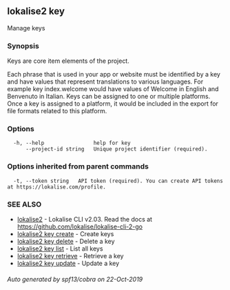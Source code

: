 ## lokalise2 key

Manage keys

### Synopsis

Keys are core item elements of the project.

Each phrase that is used in your app or website must be identified by a key and have values that represent translations to various languages. For example key index.welcome would have values of Welcome in English and Benvenuto in Italian. Keys can be assigned to one or multiple platforms. Once a key is assigned to a platform, it would be included in the export for file formats related to this platform.


### Options

```
  -h, --help                help for key
      --project-id string   Unique project identifier (required).
```

### Options inherited from parent commands

```
  -t, --token string   API token (required). You can create API tokens at https://lokalise.com/profile.
```

### SEE ALSO

* [lokalise2](lokalise2.md)	 - Lokalise CLI v2.03. Read the docs at https://github.com/lokalise/lokalise-cli-2-go
* [lokalise2 key create](lokalise2_key_create.md)	 - Create keys
* [lokalise2 key delete](lokalise2_key_delete.md)	 - Delete a key
* [lokalise2 key list](lokalise2_key_list.md)	 - List all keys
* [lokalise2 key retrieve](lokalise2_key_retrieve.md)	 - Retrieve a key
* [lokalise2 key update](lokalise2_key_update.md)	 - Update a key

###### Auto generated by spf13/cobra on 22-Oct-2019
